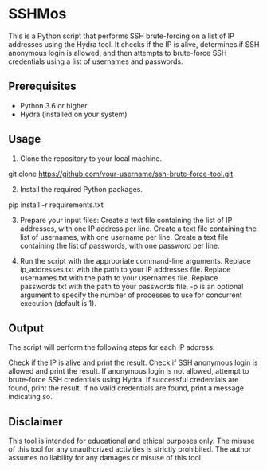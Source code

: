 # SSHMos

This is a Python script that performs SSH brute-forcing on a list of IP addresses using the Hydra tool. It checks if the IP is alive, determines if SSH anonymous login is allowed, and then attempts to brute-force SSH credentials using a list of usernames and passwords.

## Prerequisites

- Python 3.6 or higher
- Hydra (installed on your system)

## Usage

1. Clone the repository to your local machine.

git clone https://github.com/your-username/ssh-brute-force-tool.git

2. Install the required Python packages.

pip install -r requirements.txt

3. Prepare your input files:
    Create a text file containing the list of IP addresses, with one IP address per line.
    Create a text file containing the list of usernames, with one username per line.
    Create a text file containing the list of passwords, with one password per line.

4. Run the script with the appropriate command-line arguments.
    Replace ip_addresses.txt with the path to your IP addresses file.
    Replace usernames.txt with the path to your usernames file.
    Replace passwords.txt with the path to your passwords file.
    -p is an optional argument to specify the number of processes to use for concurrent execution (default is 1).

## Output

The script will perform the following steps for each IP address:

  Check if the IP is alive and print the result.
  Check if SSH anonymous login is allowed and print the result.
  If anonymous login is not allowed, attempt to brute-force SSH credentials using Hydra.
  If successful credentials are found, print the result.
  If no valid credentials are found, print a message indicating so.

## Disclaimer

This tool is intended for educational and ethical purposes only. The misuse of this tool for any unauthorized activities is strictly prohibited. The author assumes no liability for any damages or misuse of this tool.








   

